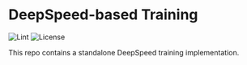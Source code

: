 # DeepSpeed-based Training

![Lint](https://github.com/instructlab/instructlab/actions/workflows/lint.yml/badge.svg?branch=main)
![License](https://img.shields.io/github/license/instructlab/instructlab)

This repo contains a standalone DeepSpeed training implementation.
